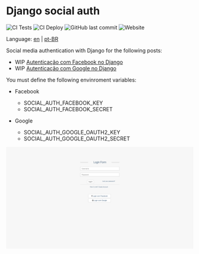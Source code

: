 # Django social auth

![CI Tests](https://github.com/matheusvanzan/django-social-auth/workflows/CI%20Tests/badge.svg?branch=master)
![CI Deploy](https://github.com/matheusvanzan/django-social-auth/workflows/CI%20Deploy/badge.svg)
![GitHub last commit](https://img.shields.io/github/last-commit/matheusvanzan/django-social-auth)
![Website](https://img.shields.io/website?down_color=red&down_message=offline&up_color=green&up_message=online&url=https%3A%2F%2Fdjango.umcodigo.com)

Language: [en](/README.md) | [pt-BR](/README.pt.md)


Social media authentication with Django for the following posts:

- WIP [Autenticação com Facebook no Django](http://umcodigo.com/autenticacao-com-facebook-no-django/?from=github)
- WIP [Autenticação com Google no Django](http://umcodigo.com/autenticacao-com-google-no-django/?from=github)


You must define the following envinroment variables:

- Facebook
  - SOCIAL_AUTH_FACEBOOK_KEY
  - SOCIAL_AUTH_FACEBOOK_SECRET

- Google
  - SOCIAL_AUTH_GOOGLE_OAUTH2_KEY
  - SOCIAL_AUTH_GOOGLE_OAUTH2_SECRET


![login screen](/img/screen.png)